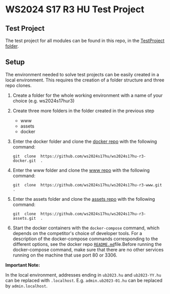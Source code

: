 
# WS2024 S17 R3 HU Test Project

## Test Project

The test project for all modules can be found in this repo, in the [TestProject folder](https://github.com/ws2024s17hu/ws2024s17hu-r3-tp/blob/master/TestProject).

## Setup

 The environment needed to solve test projects can be easily created in a local environment. This requires the creation of a folder structure and three repo clones.

1. Create a folder for the whole working environment with a name of your choice (e.g. ws2024s17hur3)

2. Create three more folders in the folder created in the previous step
	 - www
	 - assets
	 - docker
 3. Enter the docker folder and clone the [docker repo](https://github.com/ws2024s17hu/ws2024s17hu-r3-docker) with the following command:
	```shell
	git  clone  https://github.com/ws2024s17hu/ws2024s17hu-r3-docker.git  .
	```
4. Enter the www folder and clone the [www repo](https://github.com/ws2024s17hu/ws2024s17hu-r3-docker) with the following command:
	```shell
	git  clone  https://github.com/ws2024s17hu/ws2024s17hu-r3-www.git  .
	```
5. Enter the assets folder and clone the [assets repo](https://github.com/ws2024s17hu/ws2024s17hu-r3-assets) with the following command:
	```shell
	git  clone  https://github.com/ws2024s17hu/ws2024s17hu-r3-assets.git  .
	```
6. Start the docker containers with the `docker-compose` command, which depends on the competitor's choice of developer tools. For a description of the docker-compose commands corresponding to the different options, see the docker repo [`README.md`](https://github.com/ws2024s17hu/ws2024s17hu-r3-tp/blob/master/TestProject)file.Before running the docker-compose command, make sure that there are no other services running on the machine that use port 80 or 3306. 

**Important Note:**

In the local environment, addresses ending in `ub2023.hu` and `ub2023-YY.hu` can be replaced with `.localhost`. E.g. `admin.ub2023-01.hu` can be replaced by `admin.localhost`.